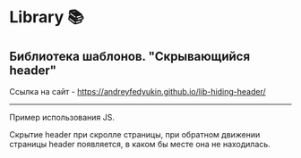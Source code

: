# Library 📚

## Библиотека шаблонов. "Скрывающийся header"

Ссылка на сайт - <https://andreyfedyukin.github.io/lib-hiding-header/>

---

Пример использования JS.

Скрытие header при скролле страницы, при обратном движении страницы header появляется, в каком бы месте она не находилась.

